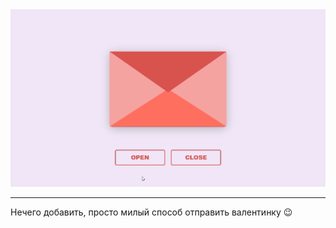 <img alt="coding bird" src="https://github.com/N-E-O-N-I-X/Valentine/blob/main/valentine.gif">

___

Нечего добавить, просто милый способ отправить валентинку :wink:
